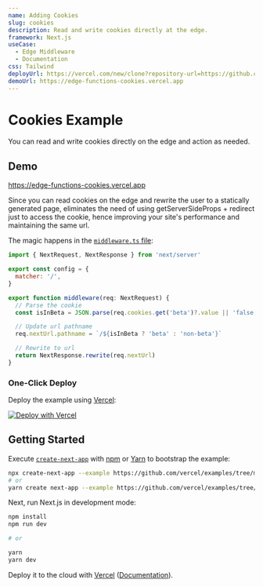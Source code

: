 ```yaml
---
name: Adding Cookies
slug: cookies
description: Read and write cookies directly at the edge.
framework: Next.js
useCase:
  - Edge Middleware
  - Documentation
css: Tailwind
deployUrl: https://vercel.com/new/clone?repository-url=https://github.com/vercel/examples/tree/main/edge-middleware/cookies&project-name=cookies&repository-name=cookies
demoUrl: https://edge-functions-cookies.vercel.app
---
```


# Cookies Example

You can read and write cookies directly on the edge and action as needed.

## Demo

https://edge-functions-cookies.vercel.app

Since you can read cookies on the edge and rewrite the user to a statically generated page, eliminates the need of using getServerSideProps + redirect just to access the cookie, hence improving your site's performance and maintaining the same url.

The magic happens in the [`middleware.ts` file](middleware.ts):

```javascript
import { NextRequest, NextResponse } from 'next/server'

export const config = {
  matcher: '/',
}

export function middleware(req: NextRequest) {
  // Parse the cookie
  const isInBeta = JSON.parse(req.cookies.get('beta')?.value || 'false')

  // Update url pathname
  req.nextUrl.pathname = `/${isInBeta ? 'beta' : 'non-beta'}`

  // Rewrite to url
  return NextResponse.rewrite(req.nextUrl)
}
```

### One-Click Deploy

Deploy the example using [Vercel](https://vercel.com?utm_source=github&utm_medium=readme&utm_campaign=vercel-examples):

[![Deploy with Vercel](https://vercel.com/button)](https://vercel.com/new/git/external?repository-url=https://github.com/vercel/examples/tree/main/edge-middleware/cookies&project-name=cookies&repository-name=cookies)

## Getting Started

Execute [`create-next-app`](https://github.com/vercel/next.js/tree/canary/packages/create-next-app) with [npm](https://docs.npmjs.com/cli/init) or [Yarn](https://yarnpkg.com/lang/en/docs/cli/create/) to bootstrap the example:

```bash
npx create-next-app --example https://github.com/vercel/examples/tree/main/edge-middleware/cookies cookies
# or
yarn create next-app --example https://github.com/vercel/examples/tree/main/edge-middleware/cookies cookies
```

Next, run Next.js in development mode:

```bash
npm install
npm run dev

# or

yarn
yarn dev
```

Deploy it to the cloud with [Vercel](https://vercel.com/new?utm_source=github&utm_medium=readme&utm_campaign=edge-middleware-eap) ([Documentation](https://nextjs.org/docs/deployment)).
